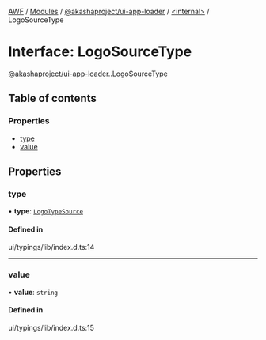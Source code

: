 [AWF](../README.md) / [Modules](../modules.md) / [@akashaproject/ui-app-loader](../modules/akashaproject_ui_app_loader.md) / [<internal\>](../modules/akashaproject_ui_app_loader._internal_.md) / LogoSourceType

# Interface: LogoSourceType

[@akashaproject/ui-app-loader](../modules/akashaproject_ui_app_loader.md).[<internal>](../modules/akashaproject_ui_app_loader._internal_.md).LogoSourceType

## Table of contents

### Properties

- [type](akashaproject_ui_app_loader._internal_.LogoSourceType.md#type)
- [value](akashaproject_ui_app_loader._internal_.LogoSourceType.md#value)

## Properties

### type

• **type**: [`LogoTypeSource`](../enums/akashaproject_ui_app_loader._internal_.LogoTypeSource.md)

#### Defined in

ui/typings/lib/index.d.ts:14

___

### value

• **value**: `string`

#### Defined in

ui/typings/lib/index.d.ts:15
